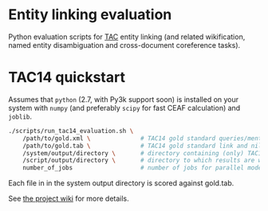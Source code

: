 Entity linking evaluation
=========================

Python evaluation scripts for [TAC](http://www.nist.gov/tac/) entity linking (and related wikification, named entity disambiguation and cross-document coreference tasks).

TAC14 quickstart
================

Assumes that `python` (2.7, with Py3k support soon) is installed on your system with `numpy` (and preferably `scipy` for fast CEAF calculation) and `joblib`.

```bash
./scripts/run_tac14_evaluation.sh \
    /path/to/gold.xml \              # TAC14 gold standard queries/mentions
    /path/to/gold.tab \              # TAC14 gold standard link and nil annotations
    /system/output/directory \       # directory containing (only) TAC14 system output files
    /script/output/directory \       # directory to which results are written
    number_of_jobs                   # number of jobs for parallel mode
```

Each file in in the system output directory is scored against gold.tab.

See [the project wiki](../../wiki) for more details.
